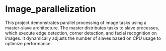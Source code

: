 # Image_parallelization
This project demonstrates parallel processing of image tasks using a master-slave architecture. The master distributes tasks to slave processes, which execute edge detection, corner detection, and facial recognition on images. It dynamically adjusts the number of slaves based on CPU usage to optimize performance.

